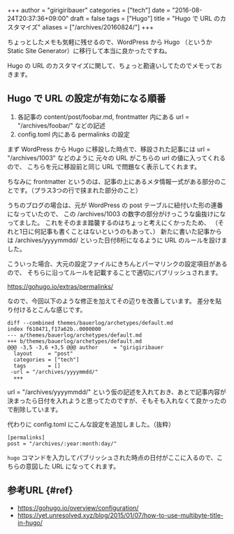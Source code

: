 +++
author = "girigiribauer"
categories = ["tech"]
date = "2016-08-24T20:37:36+09:00"
draft = false
tags = ["Hugo"]
title = "Hugo で URL のカスタマイズ"
aliases = ["/archives/20160824/"]
+++

ちょっとしたメモも気軽に残せるので、WordPress から Hugo （というか Static Site Generator）に移行して本当に良かったですね。

Hugo の URL のカスタマイズに関して、ちょっと勘違いしてたのでメモっておきます。



## Hugo で URL の設定が有効になる順番

1. 各記事の content/post/foobar.md, frontmatter 内にある url = "/archives/foobar/" などの記述
2. config.toml 内にある permalinks の設定

まず WordPress から Hugo に移設した時点で、移設された記事には url = "/archives/1003" などのように
元々の URL がこちらの url の値に入ってくれるので、
こちらを元に移設前と同じ URL で問題なく表示してくれます。

ちなみに frontmatter というのは、記事の上にあるメタ情報一式がある部分のことです。（プラス3つの行で挟まれた部分のこと）

うちのブログの場合は、元が WordPress の post テーブルに紐付いた形の連番になっていたので、
この /archives/1003 の数字の部分がけっこうな歯抜けになってました。
これをそのまま踏襲するのはちょっと考えにくかったため、
（それと1日に何記事も書くことはないというのもあって、）
新たに書いた記事からは /archives/yyyymmdd/ といった日付8桁になるように URL のルールを設けました。

こういった場合、大元の設定ファイルにきちんとパーマリンクの設定項目があるので、
そちらに沿ってルールを記載することで適切にパブリッシュされます。

<https://gohugo.io/extras/permalinks/>

なので、今回以下のような修正を加えてその辺りを改善しています。
差分を貼り付けるとこんな感じです。

    diff --combined themes/bauerlog/archetypes/default.md
    index f610471,f17a62b..0000000
    --- a/themes/bauerlog/archetypes/default.md
    +++ b/themes/bauerlog/archetypes/default.md
    @@@ -3,5 -3,6 +3,5 @@@ author     = "girigiribauer
      layout     = "post"
      categories = ["tech"]
      tags       = []
     -url = "/archives/yyyymmdd/"
      +++

url = "/archives/yyyymmdd/" という仮の記述を入れておき、あとで記事内容が決まったら日付を入れようと思ってたのですが、そもそも入れなくて良かったので削除しています。

代わりに config.toml にこんな設定を追加しました。（抜粋）

    [permalinks]
    post = "/archives/:year:month:day/"

`hugo` コマンドを入力してパブリッシュされた時点の日付がここに入るので、こちらの意図した URL になってくれます。



## 参考URL {#ref}

* <https://gohugo.io/overview/configuration/>
* <https://yet.unresolved.xyz/blog/2015/01/07/how-to-use-multibyte-title-in-hugo/>
